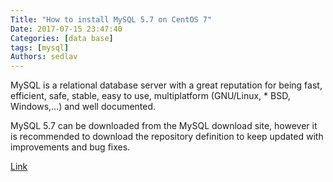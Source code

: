 ```yaml
---
Title: "How to install MySQL 5.7 on CentOS 7"
Date: 2017-07-15 23:47:40
Categories: [data base]
tags: [mysql]
Authors: sedlav
---
```


MySQL is a relational database server with a great reputation for being fast, efficient, safe, stable, easy to use, multiplatform (GNU/Linux, * BSD, Windows,…) and well documented.

 MySQL 5.7 can be downloaded from the MySQL download site, however it is recommended to download the repository definition to keep updated with improvements and bug fixes.

[Link](https://www.librebyte.net/en/mysql/how-to-install-mysql-5-7-on-centos-7/)
